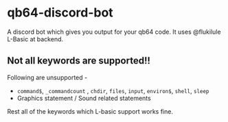 # qb64-discord-bot
A discord bot which gives you output for your qb64 code. It uses @flukilule L-Basic at backend.

## Not all keywords are supported!!
Following are unsupported - 
- `command$`, `_commandcount` , `chdir`, `files`, `input`, `environ$`, `shell`, `sleep`
- Graphics statement / Sound related statements

Rest all of the keywords which L-basic support works fine.

